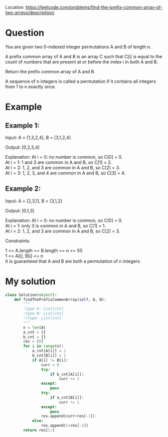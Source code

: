 Location: https://leetcode.com/problems/find-the-prefix-common-array-of-two-arrays/description/
# Question
You are given two 0-indexed integer permutations A and B of length n.

A prefix common array of A and B is an array C such that C[i] is equal to the count of numbers that are present at or before the index i in both A and B.

Return the prefix common array of A and B.

A sequence of n integers is called a permutation if it contains all integers from 1 to n exactly once.
 
# Example

## Example 1:

Input: A = [1,3,2,4], B = [3,1,2,4]

Output: [0,2,3,4]

Explanation: At i = 0: no number is common, so C[0] = 0.\
At i = 1: 1 and 3 are common in A and B, so C[1] = 2.\
At i = 2: 1, 2, and 3 are common in A and B, so C[2] = 3.\
At i = 3: 1, 2, 3, and 4 are common in A and B, so C[3] = 4.

## Example 2:

Input: A = [2,3,1], B = [3,1,2]

Output: [0,1,3]

Explanation: At i = 0: no number is common, so C[0] = 0.\
At i = 1: only 3 is common in A and B, so C[1] = 1.\
At i = 2: 1, 2, and 3 are common in A and B, so C[2] = 3.

Constraints:

1 <= A.length == B.length == n <= 50\
1 <= A[i], B[i] <= n\
It is guaranteed that A and B are both a permutation of n integers.
 

# My solution
```python
class Solution(object):
    def findThePrefixCommonArray(self, A, B):
        """
        :type A: List[int]
        :type B: List[int]
        :rtype: List[int]
        """
        n = len(A)
        a_cnt = {}
        b_cnt = {}
        res = [0]
        for i in range(n):
            a_cnt[A[i]] = 1
            b_cnt[B[i]] = 1
            if A[i] != B[i]:
                curr = 0
                try:
                    if b_cnt[A[i]]:
                        curr += 1
                except:
                    pass
                try:
                    if a_cnt[B[i]]:
                        curr += 1
                except:
                    pass
                res.append(curr+res[-1])
            else:
                res.append(1+res[-1])
        return res[1:]
```
